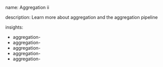 name: Aggregation ii

description: Learn more about aggregation and the aggregation pipeline 

insights:
  - aggregation-
  - aggregation-
  - aggregation-
  - aggregation-
  - aggregation-